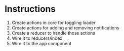 # Instructions

1.  Create actions in core for toggling loader 
2.  Create actions for adding and removing notifications  
3.  Create a reducer to handle those actions
4.  Wire it to reducers/index
5.  Wire it to the app component  
